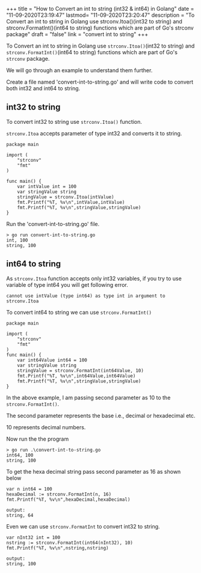 +++
title = "How to Convert an int to string (int32 & int64) in Golang"
date = "11-09-2020T23:19:47"
lastmod= "11-09-2020T23:20:47"
description = "To Convert an int to string in Golang use strconv.Itoa()(int32 to string) and strconv.FormatInt()(int64 to string) functions which are part of Go's strconv package"
draft = "false"
link = "convert int to string"
+++

To Convert an int to string in Golang use `strconv.Itoa()`(int32 to string) and `strconv.FormatInt()`(int64 to string) functions which are part of Go's `strconv` package.

We will go through an example to understand them further.

Create a file named 'convert-int-to-string.go' and will write code to convert both int32 and int64 to string.

## int32 to string

To convert int32 to string use `strconv.Itoa()` function. 

`strconv.Itoa` accepts parameter of type int32 and converts it to string.

```
package main

import (
    "strconv"
    "fmt"
)

func main() {
    var intValue int = 100
    var stringValue string
    stringValue = strconv.Itoa(intValue)
    fmt.Printf("%T, %v\n",intValue,intValue)
    fmt.Printf("%T, %v\n",stringValue,stringValue)
}
```

Run the 'convert-int-to-string.go' file.

```
> go run convert-int-to-string.go
int, 100
string, 100
```

## int64 to string

As `strconv.Itoa` function accepts only int32 variables, if you try to use variable of type int64 you will get following error.

```
cannot use intValue (type int64) as type int in argument to strconv.Itoa
```

To convert int64 to string we can use `strconv.FormatInt()`

```
package main

import (
    "strconv" 
    "fmt"
)
func main() {
    var int64Value int64 = 100
    var stringValue string
    stringValue = strconv.FormatInt(int64Value, 10)
    fmt.Printf("%T, %v\n",int64Value,int64Value)
    fmt.Printf("%T, %v\n",stringValue,stringValue)
}
```

In the above example, I am passing second parameter as 10 to the `strconv.FormatInt()`.

The second parameter represents the base i.e., decimal or hexadecimal etc.

10 represents decimal numbers.

Now run the the program 

```
> go run .\convert-int-to-string.go
int64, 100
string, 100
```

To get the hexa decimal string pass second parameter as 16 as shown below

```
var n int64 = 100
hexaDecimal := strconv.FormatInt(n, 16)
fmt.Printf("%T, %v\n",hexaDecimal,hexaDecimal)

output:
string, 64
```

Even we can use `strconv.FormatInt` to convert int32 to string.

```
var nInt32 int = 100
nstring := strconv.FormatInt(int64(nInt32), 10)
fmt.Printf("%T, %v\n",nstring,nstring)

output:
string, 100
```